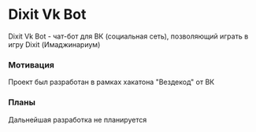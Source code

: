 # Dixit Vk Bot
Dixit Vk Bot - чат-бот для ВК (социальная сеть), позволяющий играть в игру Dixit (Имаджинариум)
### Мотивация
Проект был разработан в рамках хакатона "Вездекод" от ВК
### Планы
Дальнейшая разработка не планируется
